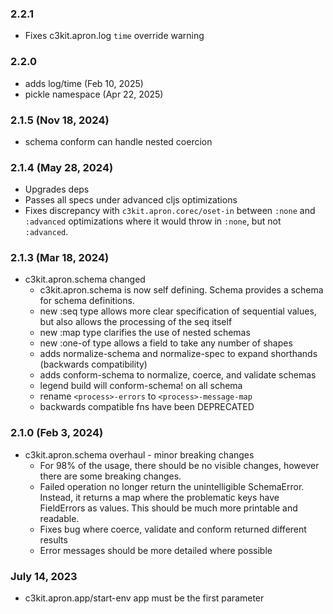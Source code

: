 ### 2.2.1
 * Fixes c3kit.apron.log `time` override warning

### 2.2.0 
 * adds log/time (Feb 10, 2025)
 * pickle namespace (Apr 22, 2025)

### 2.1.5 (Nov 18, 2024)
 * schema conform can handle nested coercion

### 2.1.4 (May 28, 2024)
 * Upgrades deps
 * Passes all specs under advanced cljs optimizations
 * Fixes discrepancy with `c3kit.apron.corec/oset-in` between `:none` and `:advanced` optimizations where it would throw in `:none`, but not `:advanced`.

### 2.1.3 (Mar 18, 2024)
 * c3kit.apron.schema changed
   * c3kit.apron.schema is now self defining. Schema provides a schema for schema definitions.
   * new :seq type allows more clear specification of sequential values, but also allows the processing of the seq itself
   * new :map type clarifies the use of nested schemas
   * new :one-of type allows a field to take any number of shapes
   * adds normalize-schema and normalize-spec to expand shorthands (backwards compatibility)
   * adds conform-schema to normalize, coerce, and validate schemas
   * legend build will conform-schema! on all schema
   * rename `<process>-errors` to `<process>-message-map`
   * backwards compatible fns have been DEPRECATED 

### 2.1.0 (Feb 3, 2024)
 * c3kit.apron.schema overhaul - minor breaking changes
   * For 98% of the usage, there should be no visible changes, however there are some breaking changes.
   * Failed operation no longer return the unintelligible SchemaError. Instead, it returns a map where the problematic keys have FieldErrors as values.  This should be much more printable and readable.
   * Fixes bug where coerce, validate and conform returned different results
   * Error messages should be more detailed where possible

### July 14, 2023
 * c3kit.apron.app/start-env app must be the first parameter
